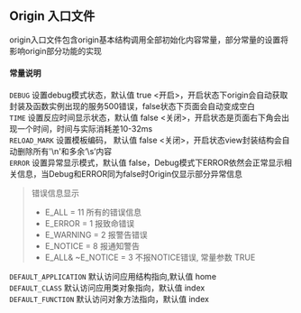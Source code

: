 <span id='origin_top'></span>
## Origin 入口文件
origin入口文件包含origin基本结构调用全部初始化内容常量，部分常量的设置将影响origin部分功能的实现

#### 常量说明
`DEBUG` 设置debug模式状态，默认值 true <开启>，开启状态下origin会自动获取封装及函数实例出现的服务500错误，false状态下页面会自动变成空白    
`TIME`  设置反应时间显示状态，默认值 false <关闭>，开启状态是页面右下角会出现一个时间，时间与实际消耗差10-32ms  
`RELOAD_MARK` 设置模板编码， 默认值 false <关闭>，开启状态view封装结构会自动删除所有'\n'和多余‘\s’内容    
`ERROR` 设置异常显示模式，默认值 false，Debug模式下ERROR依然会正常显示相关信息，当Debug和ERROR同为false时Origin仅显示部分异常信息    
> 错误信息显示
>- E_ALL = 11 所有的错误信息
>- E_ERROR = 1 报致命错误
>- E_WARNING = 2 报警告错误
>- E_NOTICE = 8 报通知警告
>- E_ALL& ~E_NOTICE = 3 不报NOTICE错误, 常量参数 TRUE

`DEFAULT_APPLICATION` 默认访问应用结构指向,默认值 home    
`DEFAULT_CLASS` 默认访问应用类对象指向，默认值 index    
`DEFAULT_FUNCTION` 默认访问对象方法指向，默认值 index    
